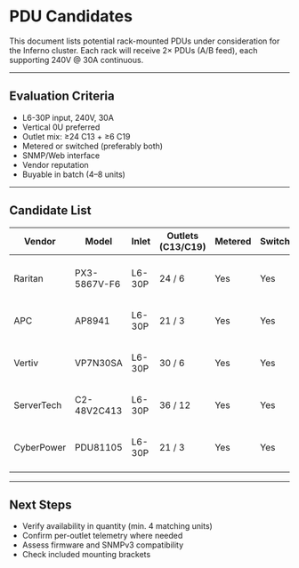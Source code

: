 

# PDU Candidates

This document lists potential rack-mounted PDUs under consideration for the Inferno cluster. Each rack will receive 2× PDUs (A/B feed), each supporting 240V @ 30A continuous.

---

## Evaluation Criteria

- L6-30P input, 240V, 30A
- Vertical 0U preferred
- Outlet mix: ≥24 C13 + ≥6 C19
- Metered or switched (preferably both)
- SNMP/Web interface
- Vendor reputation
- Buyable in batch (4–8 units)

---

## Candidate List

| Vendor     | Model               | Inlet      | Outlets (C13/C19) | Metered | Switched | Notes                                 | Source Status |
|------------|---------------------|------------|-------------------|---------|----------|----------------------------------------|----------------|
| Raritan    | PX3-5867V-F6        | L6-30P     | 24 / 6            | Yes     | Yes      | Advanced SNMP, per-outlet metering     | Refurb avail   |
| APC        | AP8941              | L6-30P     | 21 / 3            | Yes     | Yes      | SNMP/Web, solid legacy model           | Refurb avail   |
| Vertiv     | VP7N30SA            | L6-30P     | 30 / 6            | Yes     | Yes      | High outlet count, modern firmware     | New preferred  |
| ServerTech | C2-48V2C413         | L6-30P     | 36 / 12           | Yes     | Yes      | High-density, very robust              | Expensive new  |
| CyberPower | PDU81105            | L6-30P     | 21 / 3            | Yes     | Yes      | Budget option, fewer outlets           | Limited supply |

---

## Next Steps

- Verify availability in quantity (min. 4 matching units)
- Confirm per-outlet telemetry where needed
- Assess firmware and SNMPv3 compatibility
- Check included mounting brackets
